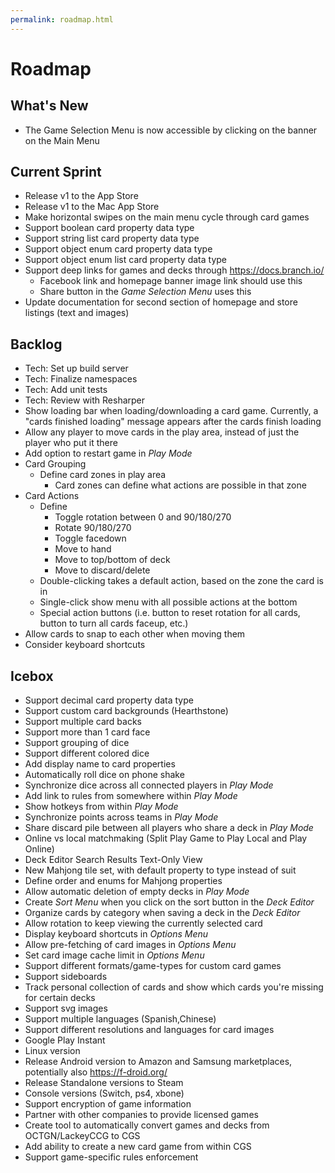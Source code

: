 ```yaml
---
permalink: roadmap.html
---
```


# Roadmap

## What's New
- The Game Selection Menu is now accessible by clicking on the banner on the Main Menu

## Current Sprint
- Release v1 to the App Store
- Release v1 to the Mac App Store
- Make horizontal swipes on the main menu cycle through card games
- Support boolean card property data type
- Support string list card property data type
- Support object enum card property data type
- Support object enum list card property data type
- Support deep links for games and decks through https://docs.branch.io/
  - Facebook link and homepage banner image link should use this
  - Share button in the *Game Selection Menu* uses this
- Update documentation for second section of homepage and store listings (text and images)

## Backlog
- Tech: Set up build server
- Tech: Finalize namespaces
- Tech: Add unit tests
- Tech: Review with Resharper
- Show loading bar when loading/downloading a card game. Currently, a "cards finished loading" message appears after the cards finish loading
- Allow any player to move cards in the play area, instead of just the player who put it there
- Add option to restart game in *Play Mode*
- Card Grouping
  - Define card zones in play area
    - Card zones can define what actions are possible in that zone
- Card Actions
  - Define
    - Toggle rotation between 0 and 90/180/270
    - Rotate 90/180/270
    - Toggle facedown
    - Move to hand
    - Move to top/bottom of deck
    - Move to discard/delete
  - Double-clicking takes a default action, based on the zone the card is in
  - Single-click show menu with all possible actions at the bottom
  - Special action buttons (i.e. button to reset rotation for all cards, button to turn all cards faceup, etc.)
- Allow cards to snap to each other when moving them
- Consider keyboard shortcuts

## Icebox
- Support decimal card property data type
- Support custom card backgrounds (Hearthstone)
- Support multiple card backs
- Support more than 1 card face
- Support grouping of dice
- Support different colored dice
- Add display name to card properties
- Automatically roll dice on phone shake
- Synchronize dice across all connected players in *Play Mode*
- Add link to rules from somewhere within *Play Mode*
- Show hotkeys from within *Play Mode*
- Synchronize points across teams in *Play Mode*
- Share discard pile between all players who share a deck in *Play Mode*
- Online vs local matchmaking (Split Play Game to Play Local and Play Online)
- Deck Editor Search Results Text-Only View
- New Mahjong tile set, with default property to type instead of suit
- Define order and enums for Mahjong properties
- Allow automatic deletion of empty decks in *Play Mode*
- Create *Sort Menu* when you click on the sort button in the *Deck Editor*
- Organize cards by category when saving a deck in the *Deck Editor*
- Allow rotation to keep viewing the currently selected card
- Display keyboard shortcuts in *Options Menu*
- Allow pre-fetching of card images in *Options Menu*
- Set card image cache limit in *Options Menu*
- Support different formats/game-types for custom card games
- Support sideboards
- Track personal collection of cards and show which cards you're missing for certain decks
- Support svg images
- Support multiple languages (Spanish,Chinese)
- Support different resolutions and languages for card images
- Google Play Instant
- Linux version
- Release Android version to Amazon and Samsung marketplaces, potentially also https://f-droid.org/
- Release Standalone versions to Steam
- Console versions (Switch, ps4, xbone)
- Support encryption of game information
- Partner with other companies to provide licensed games
- Create tool to automatically convert games and decks from OCTGN/LackeyCCG to CGS
- Add ability to create a new card game from within CGS
- Support game-specific rules enforcement

